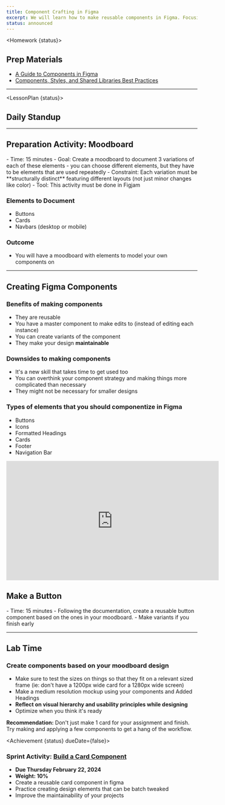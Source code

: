 ```yaml
---
title: Component Crafting in Figma
excerpt: We will learn how to make reusable components in Figma. Focusing on medium to high fidelity design, this class covers techniques used to design UI elements that can be replicated across a broader design.
status: announced
---
```


<script>
	import Homework from "$lib/components/Homework.svelte";
	import LessonPlan from "$lib/components/LessonPlan.svelte";
	import Achievement from "$lib/components/Achievement.svelte";
</script>

<Homework {status}>

<h2>Prep Materials</h2>

- [A Guide to Components in Figma](https://help.figma.com/hc/en-us/articles/360038662654-Guide-to-components-in-Figma)
- [Components, Styles, and Shared Libraries Best Practices](https://www.figma.com/best-practices/components-styles-and-shared-libraries/)

---

</Homework>

<LessonPlan {status}>

<h2 id="standup">Daily Standup</h2>

---

<h2>Preparation Activity: Moodboard</h2>
- Time: 15 minutes
- Goal: Create a moodboard to document 3 variations of each of these elements
	- you can choose different elements, but they have to be elements that are used repeatedly
- Constraint: Each variation must be **structurally distinct** featuring different layouts (not just minor changes like color)
- Tool: This activity must be done in Figjam

### Elements to Document

- Buttons
- Cards
- Navbars (desktop or mobile)

### Outcome

- You will have a moodboard with elements to model your own components on

---

<h2>Creating Figma Components</h2>

### Benefits of making components

- They are reusable
- You have a master component to make edits to (instead of editing each instance)
- You can create variants of the component
- They make your design **maintainable**

### Downsides to making components

- It's a new skill that takes time to get used too
- You can overthink your component strategy and making things more complicated than necessary
- They might not be necessary for smaller designs

### Types of elements that you should componentize in Figma

- Buttons
- Icons
- Formatted Headings
- Cards
- Footer
- Navigation Bar

<iframe width="560" height="315" src="https://www.youtube.com/embed/9xiRHz72du4?si=qe7gz1hqQuz3RAop" title="YouTube video player" frameborder="0" allow="accelerometer; autoplay; clipboard-write; encrypted-media; gyroscope; picture-in-picture; web-share" allowfullscreen></iframe>

<h2>Make a Button</h2>
- Time: 15 minutes
- Following the documentation, create a reusable button component based on the ones in your moodboard.
- Make variants if you finish early

---

<h2>Lab Time</h2>

### Create components based on your moodboard design

- Make sure to test the sizes on things so that they fit on a relevant sized frame (ie: don't have a 1200px wide card for a 1280px wide screen)
- Make a medium resolution mockup using your components and Added Headings
- **Reflect on visual hierarchy and usability principles while designing**
- Optimize when you think it's ready

**Recommendation:** Don't just make 1 card for your assignment and finish. Try making and applying a few components to get a hang of the workflow.

</LessonPlan>

<Achievement {status} dueDate={false}>

### Sprint Activity: [Build a Card Component](/courses/dsgn-270/assessments/sprint-activity-3)

- **Due Thursday February 22, 2024**
- **Weight: 10%**
- Create a reusable card component in figma
- Practice creating design elements that can be batch tweaked
- Improve the maintainability of your projects

</Achievement>
